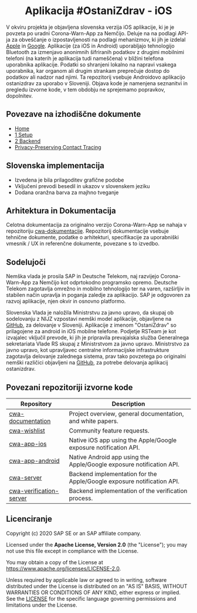 <h1 align="center">
    Aplikacija #OstaniZdrav - iOS
</h1>

V okviru projekta je objavljena slovenska verzija iOS aplikacije, ki je je povzeta po uradni Corona-Warn-App za Nemčijo. Deluje na  na podlagi API-ja za obveščanje o izpostavljenosti na podlagi mehanizmov, ki jih je izdelal [Apple](https://www.apple.com/covid19/contacttracing/) in [Google](https://www.google.com/covid19/exposurenotifications/). Aplikacije (za iOS in Android) uporabljajo tehnologijo Bluetooth za izmenjavo anonimnih šifriranih podatkov z drugimi mobilnimi telefoni (na katerih je aplikacija tudi nameščena) v bližini telefona uporabnika aplikacije. Podatki so shranjeni lokalno na napravi vsakega uporabnika, kar organom ali drugim strankam preprečuje dostop do podatkov ali nadzor nad njimi. Ta repozitorij vsebuje  Androidovo aplikacijo ostanizdrav za uporabo v Sloveniji. 
Objava kode je namenjena seznanitvi in pregledu izvorne kode, v tem obdobju ne sprejemamo popravkov, dopolnitev.

## Povezave na izhodiščne dokumente 

* [Home](https://github.com/corona-warn-app/cwa-app-ios/wiki)
* [1 Setup](https://github.com/corona-warn-app/cwa-app-ios/)
* [2 Backend](https://github.com/corona-warn-app/cwa-server)
* [Privacy-Preserving Contact Tracing](https://www.apple.com/covid19/contacttracing/)

## Slovenska implementacija

* Izvedena je bila prilagoditev grafične podobe
* Vključeni prevodi besedil in ukazov v slovenskem jeziku
* Dodana oranžna barva za majhno tveganje

## Arhitektura in Dokumentacija

Celotna dokumentacija za originalno verzijo Corona-Warn-App se nahaja v repozitoriju [cwa-dokumentacije](https://github.com/corona-warn-app/cwa-documentation). Repozitorij dokumentacije vsebuje tehnične dokumente, podatke o arhitekturi, specifikacije za uporabniški vmesnik / UX in referenčne dokumente, povezane s to izvedbo.


## Sodelujoči

Nemška vlada je prosila SAP in Deutsche Telekom, naj razvijejo Corona-Warn-App za Nemčijo kot odprtokodno programsko opremo. Deutsche Telekom zagotavlja omrežno in mobilno tehnologijo ter na varen, razširljiv in stabilen način upravlja in poganja zaledje za aplikacijo. SAP je odgovoren za razvoj aplikacije, njen okvir in osnovno platformo. 

Slovenska Vlada je naložila Ministrstvu za javno upravo, da skupaj ob sodelovanju z NIJZ vzpostavi nemški model aplikacije, objavljene na [GitHub](https://github.com/corona-warn-app/cwa-app-ios/), za delovanje v Sloveniji. Aplikacije z imenom "OstaniZdrav" so prilagojene za android in iOS mobilne telefone.
Podjetje RSTeam je kot izvajalec vključil prevode, ki jih je pripravila prevajalska služba Generalnega sekretariata Vlade RS skupaj z Ministrstvom za javno upravo.
Ministrstvo za javno upravo, kot upravljavec centralne informacijske infrastrukture zagotavlja delovanje zalednega sistema, prav tako povzetega po originalni nemški različici objavljeni na [GitHub](https://github.com/corona-warn-app/cwa-documentation), za potrebe delovanja aplikacij ostanizdrav.


## Povezani repozitoriji izvorne kode

| Repository          | Description                                                           |
| ------------------- | --------------------------------------------------------------------- |
| [cwa-documentation] | Project overview, general documentation, and white papers.            |
| [cwa-wishlist]      | Community feature requests.                                           |
| [cwa-app-ios]       | Native iOS app using the Apple/Google exposure notification API.      |
| [cwa-app-android]   | Native Android app using the Apple/Google exposure notification API.  |
| [cwa-server]        | Backend implementation for the Apple/Google exposure notification API.|
| [cwa-verification-server] | Backend implementation of the verification process. |

[cwa-verification-server]: https://github.com/corona-warn-app/cwa-verification-server
[cwa-documentation]: https://github.com/corona-warn-app/cwa-documentation
[cwa-wishlist]: https://github.com/corona-warn-app/cwa-wishlist
[cwa-app-ios]: https://github.com/corona-warn-app/cwa-app-ios
[cwa-app-android]: https://github.com/corona-warn-app/cwa-app-android
[cwa-server]: https://github.com/corona-warn-app/cwa-server

## Licenciranje

Copyright (c) 2020 SAP SE or an SAP affiliate company.

Licensed under the **Apache License, Version 2.0** (the "License"); you may not use this file except in compliance with the License.

You may obtain a copy of the License at https://www.apache.org/licenses/LICENSE-2.0.

Unless required by applicable law or agreed to in writing, software distributed under the License is distributed on an "AS IS" BASIS, WITHOUT WARRANTIES OR CONDITIONS OF ANY KIND, either express or implied. See the [LICENSE](./LICENSE) for the specific language governing permissions and limitations under the License.
